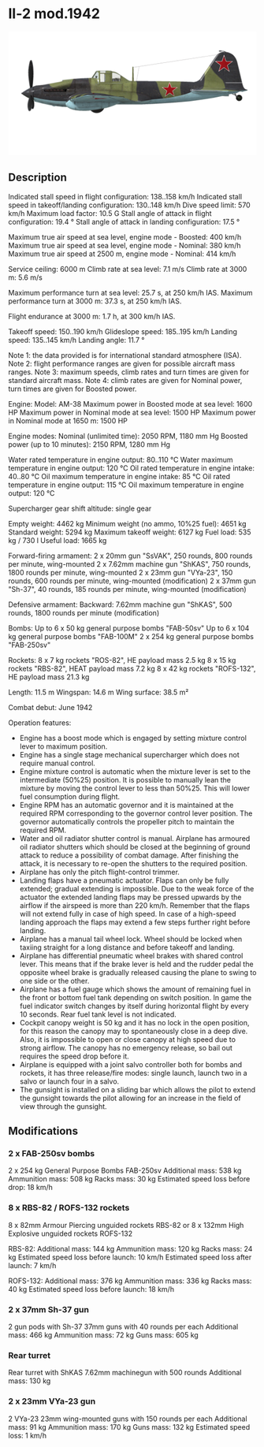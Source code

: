 # Il-2 mod.1942

![il2m42](../images/il2m42.png)

## Description

Indicated stall speed in flight configuration: 138..158 km/h
Indicated stall speed in takeoff/landing configuration: 130..148 km/h
Dive speed limit: 570 km/h
Maximum load factor: 10.5 G
Stall angle of attack in flight configuration: 19.4 °
Stall angle of attack in landing configuration: 17.5 °

Maximum true air speed at sea level, engine mode - Boosted: 400 km/h
Maximum true air speed at sea level, engine mode - Nominal: 380 km/h
Maximum true air speed at 2500 m, engine mode - Nominal: 414 km/h

Service ceiling: 6000 m
Climb rate at sea level: 7.1 m/s
Climb rate at 3000 m: 5.6 m/s

Maximum performance turn at sea level: 25.7 s, at 250 km/h IAS.
Maximum performance turn at 3000 m: 37.3 s, at 250 km/h IAS.

Flight endurance at 3000 m: 1.7 h, at 300 km/h IAS.

Takeoff speed: 150..190 km/h
Glideslope speed: 185..195 km/h
Landing speed: 135..145 km/h
Landing angle: 11.7 °

Note 1: the data provided is for international standard atmosphere (ISA).
Note 2: flight performance ranges are given for possible aircraft mass ranges.
Note 3: maximum speeds, climb rates and turn times are given for standard aircraft mass.
Note 4: climb rates are given for Nominal power, turn times are given for Boosted power.

Engine:
Model: AM-38
Maximum power in Boosted mode at sea level: 1600 HP
Maximum power in Nominal mode at sea level: 1500 HP
Maximum power in Nominal mode at 1650 m: 1500 HP

Engine modes:
Nominal (unlimited time): 2050 RPM, 1180 mm Hg
Boosted power (up to 10 minutes): 2150 RPM, 1280 mm Hg

Water rated temperature in engine output: 80..110 °C
Water maximum temperature in engine output: 120 °C
Oil rated temperature in engine intake: 40..80 °C
Oil maximum temperature in engine intake: 85 °C
Oil rated temperature in engine output: 115 °C
Oil maximum temperature in engine output: 120 °C

Supercharger gear shift altitude: single gear

Empty weight: 4462 kg
Minimum weight (no ammo, 10%25 fuel): 4651 kg
Standard weight: 5294 kg
Maximum takeoff weight: 6127 kg
Fuel load: 535 kg / 730 l
Useful load: 1665 kg

Forward-firing armament:
2 x 20mm gun "SsVAK", 250 rounds, 800 rounds per minute, wing-mounted
2 x 7.62mm machine gun "ShKAS", 750 rounds, 1800 rounds per minute, wing-mounted
2 x 23mm gun "VYa-23", 150 rounds, 600 rounds per minute, wing-mounted (modification)
2 x 37mm gun "Sh-37", 40 rounds, 185 rounds per minute, wing-mounted (modification)

Defensive armament:
Backward: 7.62mm machine gun "ShKAS", 500 rounds, 1800 rounds per minute (modification)

Bombs:
Up to 6 x 50 kg general purpose bombs "FAB-50sv"
Up to 6 x 104 kg general purpose bombs "FAB-100M"
2 x 254 kg general purpose bombs "FAB-250sv"

Rockets:
8 x 7 kg rockets "ROS-82", HE payload mass 2.5 kg
8 x 15 kg rockets "RBS-82", HEAT payload mass 7.2 kg
8 x 42 kg rockets "ROFS-132", HE payload mass 21.3 kg

Length: 11.5 m
Wingspan: 14.6 m
Wing surface: 38.5 m²

Combat debut: June 1942

Operation features:
- Engine has a boost mode which is engaged by setting mixture control lever to maximum position.
- Engine has a single stage mechanical supercharger which does not require manual control.
- Engine mixture control is automatic when the mixture lever is set to the intermediate (50%25) position. It is possible to manually lean the mixture by moving the control lever to less than 50%25. This will lower fuel consumption during flight.
- Engine RPM has an automatic governor and it is maintained at the required RPM corresponding to the governor control lever position. The governor automatically controls the propeller pitch to maintain the required RPM.
- Water and oil radiator shutter control is manual. Airplane has armoured oil radiator shutters which should be closed at the beginning of ground attack to reduce a possibility of combat damage. After finishing the attack, it is necessary to re-open the shutters to the required position.
- Airplane has only the pitch flight-control trimmer.
- Landing flaps have a pneumatic actuator. Flaps can only be fully extended; gradual extending is impossible. Due to the weak force of the actuator the extended landing flaps may be pressed upwards by the airflow if the airspeed is more than 220 km/h. Remember that the flaps will not extend fully in case of high speed. In case of a high-speed landing approach the flaps may extend a few steps further right before landing.
- Airplane has a manual tail wheel lock. Wheel should be locked when taxiing straight for a long distance and before takeoff and landing.
- Airplane has differential pneumatic wheel brakes with shared control lever. This means that if the brake lever is held and the rudder pedal the opposite wheel brake is gradually released causing the plane to swing to one side or the other.
- Airplane has a fuel gauge which shows the amount of remaining fuel in the front or bottom fuel tank depending on switch position. In game the fuel indicator switch changes by itself during horizontal flight by every 10 seconds. Rear fuel tank level is not indicated. 
- Cockpit canopy weight is 50 kg and it has no lock in the open position, for this reason the canopy may to spontaneously close in a deep dive. Also, it is impossible to open or close canopy at high speed due to strong airflow. The canopy has no emergency release, so bail out requires the speed drop before it.
- Airplane is equipped with a joint salvo controller both for bombs and rockets, it has three release/fire modes: single launch, launch two in a salvo or launch four in a salvo.
- The gunsight is installed on a sliding bar which allows the pilot to extend the gunsight towards the pilot allowing for an increase in the field of view through the gunsight.

## Modifications


### 2 x FAB-250sv bombs

2 x 254 kg General Purpose Bombs FAB-250sv
Additional mass: 538 kg
Ammunition mass: 508 kg
Racks mass: 30 kg
Estimated speed loss before drop: 18 km/h


### 8 x RBS-82 / ROFS-132 rockets

8 x 82mm Armour Piercing unguided rockets RBS-82 or 8 x 132mm High Explosive unguided rockets ROFS-132

RBS-82:
Additional mass: 144 kg
Ammunition mass: 120 kg
Racks mass: 24 kg
Estimated speed loss before launch: 10 km/h
Estimated speed loss after launch: 7 km/h

ROFS-132:
Additional mass: 376 kg
Ammunition mass: 336 kg
Racks mass: 40 kg
Estimated speed loss before launch: 18 km/h


### 2 x 37mm Sh-37 gun

2 gun pods with Sh-37 37mm guns with 40 rounds per each
Additional mass: 466 kg
Ammunition mass: 72 kg
Guns mass: 605 kg


### Rear turret

Rear turret with ShKAS 7.62mm machinegun with 500 rounds
Additional mass: 130 kg


### 2 x 23mm VYa-23 gun

2 VYa-23 23mm wing-mounted guns with 150 rounds per each
Additional mass: 91 kg
Ammunition mass: 170 kg
Guns mass: 132 kg
Estimated speed loss: 1 km/h